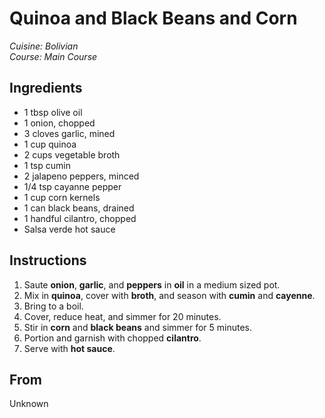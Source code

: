 # Quinoa and Black Beans and Corn

_Cuisine:  Bolivian_<br />
_Course:  Main Course_

## Ingredients

- 1 tbsp olive oil
- 1 onion, chopped
- 3 cloves garlic, mined
- 1 cup quinoa
- 2 cups vegetable broth
- 1 tsp cumin
- 2 jalapeno peppers, minced
- 1/4 tsp cayanne pepper
- 1 cup corn kernels
- 1 can black beans, drained
- 1 handful cilantro, chopped
- Salsa verde hot sauce

## Instructions

1. Saute **onion**, **garlic**, and **peppers** in **oil** in a medium sized pot.
1. Mix in **quinoa**, cover with **broth**, and season with **cumin** and **cayenne**.
1. Bring to a boil.
1. Cover, reduce heat, and simmer for 20 minutes.
1. Stir in **corn** and **black beans** and simmer for 5 minutes.
1. Portion and garnish with chopped **cilantro**.
1. Serve with **hot sauce**.

## From

Unknown